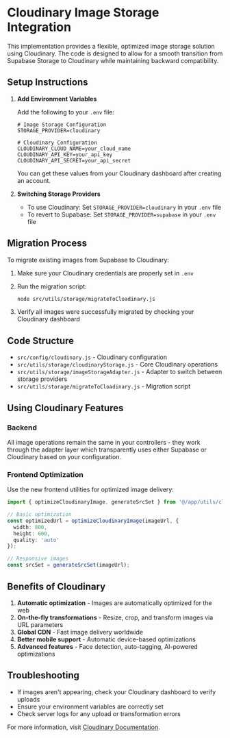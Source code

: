 # Cloudinary Image Storage Integration

This implementation provides a flexible, optimized image storage solution using Cloudinary. The code is designed to allow for a smooth transition from Supabase Storage to Cloudinary while maintaining backward compatibility.

## Setup Instructions

1. **Add Environment Variables**
   
   Add the following to your `.env` file:

   ```
   # Image Storage Configuration
   STORAGE_PROVIDER=cloudinary
   
   # Cloudinary Configuration
   CLOUDINARY_CLOUD_NAME=your_cloud_name
   CLOUDINARY_API_KEY=your_api_key
   CLOUDINARY_API_SECRET=your_api_secret
   ```

   You can get these values from your Cloudinary dashboard after creating an account.

2. **Switching Storage Providers**

   - To use Cloudinary: Set `STORAGE_PROVIDER=cloudinary` in your `.env` file
   - To revert to Supabase: Set `STORAGE_PROVIDER=supabase` in your `.env` file

## Migration Process

To migrate existing images from Supabase to Cloudinary:

1. Make sure your Cloudinary credentials are properly set in `.env`
2. Run the migration script:

   ```bash
   node src/utils/storage/migrateToCloadinary.js
   ```

3. Verify all images were successfully migrated by checking your Cloudinary dashboard

## Code Structure

- `src/config/cloudinary.js` - Cloudinary configuration
- `src/utils/storage/cloudinaryStorage.js` - Core Cloudinary operations
- `src/utils/storage/imageStorageAdapter.js` - Adapter to switch between storage providers
- `src/utils/storage/migrateToCloadinary.js` - Migration script

## Using Cloudinary Features

### Backend

All image operations remain the same in your controllers - they work through the adapter layer which transparently uses either Supabase or Cloudinary based on your configuration.

### Frontend Optimization

Use the new frontend utilities for optimized image delivery:

```typescript
import { optimizeCloudinaryImage, generateSrcSet } from '@/app/utils/cloudinaryImage';

// Basic optimization
const optimizedUrl = optimizeCloudinaryImage(imageUrl, { 
  width: 800, 
  height: 600, 
  quality: 'auto' 
});

// Responsive images
const srcSet = generateSrcSet(imageUrl);
```

## Benefits of Cloudinary

1. **Automatic optimization** - Images are automatically optimized for the web
2. **On-the-fly transformations** - Resize, crop, and transform images via URL parameters
3. **Global CDN** - Fast image delivery worldwide
4. **Better mobile support** - Automatic device-based optimizations
5. **Advanced features** - Face detection, auto-tagging, AI-powered optimizations

## Troubleshooting

- If images aren't appearing, check your Cloudinary dashboard to verify uploads
- Ensure your environment variables are correctly set
- Check server logs for any upload or transformation errors

For more information, visit [Cloudinary Documentation](https://cloudinary.com/documentation).
